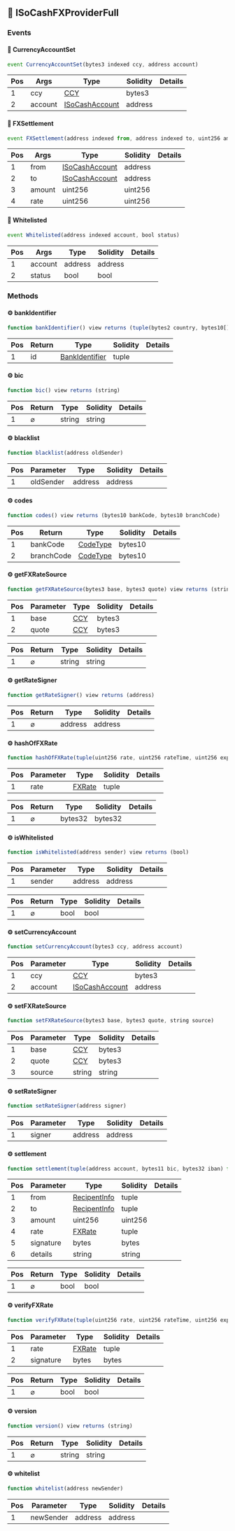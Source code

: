 ## 📜 ISoCashFXProviderFull

### Events

#### 📢 __CurrencyAccountSet__
```js
event CurrencyAccountSet(bytes3 indexed ccy, address account)
```
| Pos | Args | Type | Solidity | Details |
| --- | --- | --- | --- | --- |
|1 | ccy | [CCY](./api-t-CCY.md) | bytes3 |  |
|2 | account | [ISoCashAccount](./api-t-ISoCashAccount.md) | address |  |


#### 📢 __FXSettlement__
```js
event FXSettlement(address indexed from, address indexed to, uint256 amount, uint256 rate)
```
| Pos | Args | Type | Solidity | Details |
| --- | --- | --- | --- | --- |
|1 | from | [ISoCashAccount](./api-t-ISoCashAccount.md) | address |  |
|2 | to | [ISoCashAccount](./api-t-ISoCashAccount.md) | address |  |
|3 | amount | uint256 | uint256 |  |
|4 | rate | uint256 | uint256 |  |


#### 📢 __Whitelisted__
```js
event Whitelisted(address indexed account, bool status)
```
| Pos | Args | Type | Solidity | Details |
| --- | --- | --- | --- | --- |
|1 | account | address | address |  |
|2 | status | bool | bool |  |


### Methods

#### ⚙️ __bankIdentifier__
```js
function bankIdentifier() view returns (tuple(bytes2 country, bytes10[] codes) id)
```
| Pos | Return | Type | Solidity | Details |
| --- | --- | --- | --- | --- |
|1 | id | [BankIdentifier](./api-t-BankIdentifier.md) | tuple |  |


#### ⚙️ __bic__
```js
function bic() view returns (string)
```
| Pos | Return | Type | Solidity | Details |
| --- | --- | --- | --- | --- |
|1 | ⌀ | string | string |  |


#### ⚙️ __blacklist__
```js
function blacklist(address oldSender)
```
| Pos | Parameter | Type | Solidity | Details |
| --- | --- | --- | --- | --- |
|1 | oldSender | address | address |  |


#### ⚙️ __codes__
```js
function codes() view returns (bytes10 bankCode, bytes10 branchCode)
```
| Pos | Return | Type | Solidity | Details |
| --- | --- | --- | --- | --- |
|1 | bankCode | [CodeType](./api-t-CodeType.md) | bytes10 |  |
|2 | branchCode | [CodeType](./api-t-CodeType.md) | bytes10 |  |


#### ⚙️ __getFXRateSource__
```js
function getFXRateSource(bytes3 base, bytes3 quote) view returns (string)
```
| Pos | Parameter | Type | Solidity | Details |
| --- | --- | --- | --- | --- |
|1 | base | [CCY](./api-t-CCY.md) | bytes3 |  |
|2 | quote | [CCY](./api-t-CCY.md) | bytes3 |  |


| Pos | Return | Type | Solidity | Details |
| --- | --- | --- | --- | --- |
|1 | ⌀ | string | string |  |


#### ⚙️ __getRateSigner__
```js
function getRateSigner() view returns (address)
```
| Pos | Return | Type | Solidity | Details |
| --- | --- | --- | --- | --- |
|1 | ⌀ | address | address |  |


#### ⚙️ __hashOfFXRate__
```js
function hashOfFXRate(tuple(uint256 rate, uint256 rateTime, uint256 expiryTime, bytes3 base, bytes3 quote) rate) view returns (bytes32)
```
| Pos | Parameter | Type | Solidity | Details |
| --- | --- | --- | --- | --- |
|1 | rate | [FXRate](./api-t-FXRate.md) | tuple |  |


| Pos | Return | Type | Solidity | Details |
| --- | --- | --- | --- | --- |
|1 | ⌀ | bytes32 | bytes32 |  |


#### ⚙️ __isWhitelisted__
```js
function isWhitelisted(address sender) view returns (bool)
```
| Pos | Parameter | Type | Solidity | Details |
| --- | --- | --- | --- | --- |
|1 | sender | address | address |  |


| Pos | Return | Type | Solidity | Details |
| --- | --- | --- | --- | --- |
|1 | ⌀ | bool | bool |  |


#### ⚙️ __setCurrencyAccount__
```js
function setCurrencyAccount(bytes3 ccy, address account)
```
| Pos | Parameter | Type | Solidity | Details |
| --- | --- | --- | --- | --- |
|1 | ccy | [CCY](./api-t-CCY.md) | bytes3 |  |
|2 | account | [ISoCashAccount](./api-t-ISoCashAccount.md) | address |  |


#### ⚙️ __setFXRateSource__
```js
function setFXRateSource(bytes3 base, bytes3 quote, string source)
```
| Pos | Parameter | Type | Solidity | Details |
| --- | --- | --- | --- | --- |
|1 | base | [CCY](./api-t-CCY.md) | bytes3 |  |
|2 | quote | [CCY](./api-t-CCY.md) | bytes3 |  |
|3 | source | string | string |  |


#### ⚙️ __setRateSigner__
```js
function setRateSigner(address signer)
```
| Pos | Parameter | Type | Solidity | Details |
| --- | --- | --- | --- | --- |
|1 | signer | address | address |  |


#### ⚙️ __settlement__
```js
function settlement(tuple(address account, bytes11 bic, bytes32 iban) from, tuple(address account, bytes11 bic, bytes32 iban) to, uint256 amount, tuple(uint256 rate, uint256 rateTime, uint256 expiryTime, bytes3 base, bytes3 quote) rate, bytes signature, string details) returns (bool)
```
| Pos | Parameter | Type | Solidity | Details |
| --- | --- | --- | --- | --- |
|1 | from | [RecipentInfo](./api-t-RecipentInfo.md) | tuple |  |
|2 | to | [RecipentInfo](./api-t-RecipentInfo.md) | tuple |  |
|3 | amount | uint256 | uint256 |  |
|4 | rate | [FXRate](./api-t-FXRate.md) | tuple |  |
|5 | signature | bytes | bytes |  |
|6 | details | string | string |  |


| Pos | Return | Type | Solidity | Details |
| --- | --- | --- | --- | --- |
|1 | ⌀ | bool | bool |  |


#### ⚙️ __verifyFXRate__
```js
function verifyFXRate(tuple(uint256 rate, uint256 rateTime, uint256 expiryTime, bytes3 base, bytes3 quote) rate, bytes signature) view returns (bool)
```
| Pos | Parameter | Type | Solidity | Details |
| --- | --- | --- | --- | --- |
|1 | rate | [FXRate](./api-t-FXRate.md) | tuple |  |
|2 | signature | bytes | bytes |  |


| Pos | Return | Type | Solidity | Details |
| --- | --- | --- | --- | --- |
|1 | ⌀ | bool | bool |  |


#### ⚙️ __version__
```js
function version() view returns (string)
```
| Pos | Return | Type | Solidity | Details |
| --- | --- | --- | --- | --- |
|1 | ⌀ | string | string |  |


#### ⚙️ __whitelist__
```js
function whitelist(address newSender)
```
| Pos | Parameter | Type | Solidity | Details |
| --- | --- | --- | --- | --- |
|1 | newSender | address | address |  |


